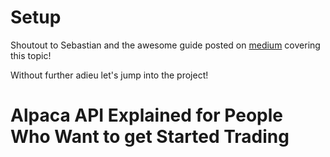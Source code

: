 # Setup 

Shoutout to Sebastian and the awesome guide posted on [medium](https://medium.com/analytics-vidhya/the-alpaca-api-explained-for-people-who-want-to-get-started-trading-7e57f0af7a) covering this topic!

Without further adieu let's jump into the project! 


# Alpaca API Explained for People Who Want to get Started Trading 